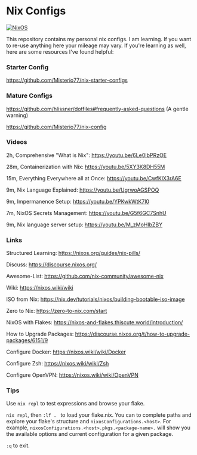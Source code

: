 # Nix Configs

[![NixOS](https://img.shields.io/badge/NixOS-7ebae4?style=flat-square&logo=nixos&logoColor=white)](https://nixos.org/)

This repository contains my personal nix configs. I am learning.  If you want to re-use anything here your mileage may vary.  If you're learning as well, here are some resources I've found helpful:


### Starter Config
https://github.com/Misterio77/nix-starter-configs

### Mature Configs
https://github.com/hlissner/dotfiles#frequently-asked-questions (A gentle warning)

https://github.com/Misterio77/nix-config

### Videos

2h, Comprehensive "What is Nix": https://youtu.be/6Le0IbPRzOE

28m, Containerization with Nix: https://youtu.be/5XY3K8DH55M

15m, Everything Everywhere all at Once: https://youtu.be/CwfKlX3rA6E

9m, Nix Language Explained: https://youtu.be/UgrwoAGSPOQ

9m, Impermanence Setup: https://youtu.be/YPKwkWtK7l0

7m, NixOS Secrets Management: https://youtu.be/G5f6GC7SnhU

9m, Nix language server setup: https://youtu.be/M_zMoHlbZBY

### Links

Structured Learning: https://nixos.org/guides/nix-pills/

Discuss: https://discourse.nixos.org/

Awesome-List: https://github.com/nix-community/awesome-nix

Wiki: https://nixos.wiki/wiki

ISO from Nix: https://nix.dev/tutorials/nixos/building-bootable-iso-image

Zero to Nix: https://zero-to-nix.com/start

NixOS with Flakes: https://nixos-and-flakes.thiscute.world/introduction/

How to Upgrade Packages: https://discourse.nixos.org/t/how-to-upgrade-packages/6151/9

Configure Docker: https://nixos.wiki/wiki/Docker

Configure Zsh: https://nixos.wiki/wiki/Zsh

Configure OpenVPN: https://nixos.wiki/wiki/OpenVPN

### Tips

Use `nix repl` to test expressions and browse your flake.

`nix repl`, then `:lf . ` to load your flake.nix.  You can <tab> to complete paths and explore your flake's structure and `nixosConfigurations.<host>`.  For example, `nixosConfigurations.<host>.pkgs.<package-name>.` will show you the available options and current configuration for a given package.

`:q` to exit.
